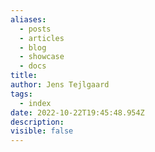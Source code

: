 ```yaml
---
aliases:
  - posts
  - articles
  - blog
  - showcase
  - docs
title: 
author: Jens Tejlgaard
tags:
  - index
date: 2022-10-22T19:45:48.954Z
description: 
visible: false
---
```

